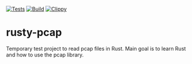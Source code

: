 [![Tests](https://github.com/michelm/rust-github-template/actions/workflows/tests.yml/badge.svg)](https://github.com/michelm/rust-github-template/actions/workflows/tests.yml)
[![Build](https://github.com/michelm/rust-github-template/actions/workflows/build.yml/badge.svg)](https://github.com/michelm/rust-github-template/actions/workflows/build.yml)
[![Clippy](https://github.com/michelm/rust-github-template/actions/workflows/lint.yml/badge.svg)](https://github.com/michelm/rust-github-template/actions/workflows/lint.yml)

# rusty-pcap

Temporary test project to read pcap files in Rust. Main goal is to learn Rust and how to use the pcap library.
